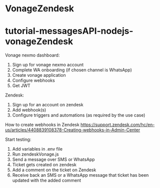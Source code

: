 # VonageZendesk
# tutorial-messagesAPI-nodejs-vonageZendesk
Vonage nexmo dashboard:
1. Sign up for vonage nexmo account 
2. Complete WA onboarding (if chosen channel is WhatsApp) 
3. Create vonage application
4. Configure webhooks
5. Get JWT 


Zendesk:
1. Sign up for an account on zendesk
2. Add webhook(s)
3. Configure triggers and automations (as required by the use case)

How to create webhooks in Zendesk
https://support.zendesk.com/hc/en-us/articles/4408839108378-Creating-webhooks-in-Admin-Center

Start testing:
1. Add variables in .env file
2. Run zendeskVonage.js 
3. Send a message over SMS or WhatsApp
4. Ticket gets created on zendesk
5. Add a comment on the ticket on Zendesk
6. Receive back an SMS or a WhatsApp message that ticket has been updated with the added comment
